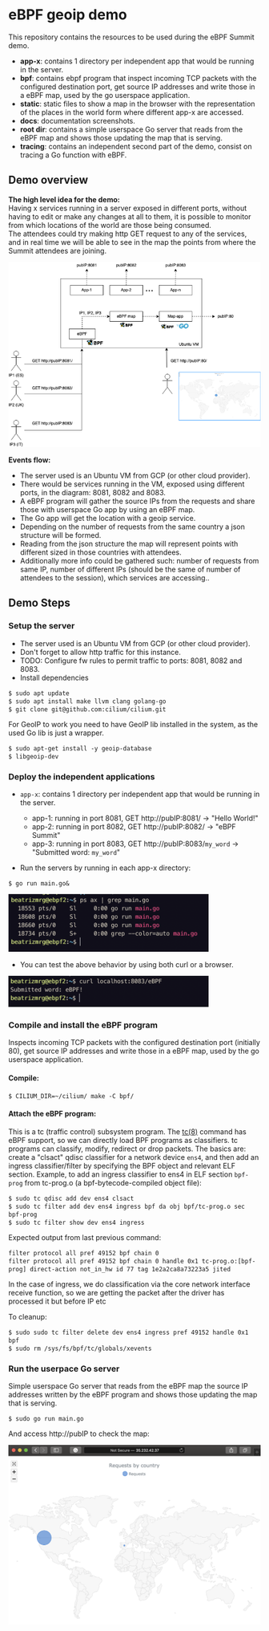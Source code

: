 # eBPF geoip demo
This repository contains the resources to be used during the eBPF Summit demo.
* **app-x**: contains 1 directory per independent app that would be running in the server.
* **bpf**: contains ebpf program that inspect incoming TCP packets with the configured destination port, get source IP addresses and write those in a eBPF map, used by the go userspace application.
* **static**: static files to show a map in the browser with the representation of the places in the world form where different app-x are accessed.
* **docs**: documentation screenshots.
* **root dir**: contains a simple userspace Go server that reads from the eBPF map and shows those updating the map that is serving.
* **tracing**: contains an independent second part of the demo, consist on tracing a Go function with eBPF.

## Demo overview
**The high level idea for the demo:**<br/>
Having x services running in a server exposed in different ports, without having to edit or make any changes at all to them, it is possible to monitor from which locations of the world are those being consumed.<br/>
The attendees could try making http GET request to any of the services, and in real time we will be able to see in the map the points from where the Summit attendees are joining.<br/>


<img src="/docs/demoOverview.png" alt="demoOverviewDiagram">

<br/>

**Events flow:**
* The server used is an Ubuntu VM from GCP (or other cloud provider).
* There would be services running in the VM, exposed using different ports, in the diagram: 8081, 8082 and 8083.
* A eBPF program will gather the source IPs from the requests and share those with userspace Go app by using an eBPF map.
* The Go app will get the location with a geoip service.
* Depending on the number of requests from the same country a json structure will be formed.
* Reading from the json structure the map will represent points with different sized in those countries with attendees.
* Additionally more info could be gathered such: number of requests from same IP, number of different IPs (should be the same of number of attendees to the session), which services are accessing..


## Demo Steps
### Setup the server
* The server used is an Ubuntu VM from GCP (or other cloud provider).
* Don't forget to allow http traffic for this instance.
* TODO: Configure fw rules to permit traffic to ports: 8081, 8082 and 8083.
* Install dependencies

```
$ sudo apt update
$ sudo apt install make llvm clang golang-go
$ git clone git@github.com:cilium/cilium.git
```

For GeoIP to work you need to have GeoIP lib installed in the system, as the used Go lib is just a wrapper.
```
$ sudo apt-get install -y geoip-database
$ libgeoip-dev
```

### Deploy the independent applications
* `app-x`: contains 1 directory per independent app that would be running in the server.
    - app-1: running in port 8081, GET http://pubIP:8081/ -> "Hello World!"
    - app-2: running in port 8082, GET http://pubIP:8082/ -> "eBPF Summit"
    - app-3: running in port 8083, GET http://pubIP:8083/`my_word` -> "Submitted word: `my_word`"


* Run the servers by running in each app-x directory:
```
$ go run main.go&
```
<img src="/docs/app-xRunning.png" alt="app-xRunning" width="400">

* You can test the above behavior by using both curl or a browser.

<img src="/docs/app3-submitWord.png" alt="app3-submitWord" width="400">


### Compile and install the eBPF program
Inspects incoming TCP packets with the configured destination port (initially 80), get source IP addresses and write those in a eBPF map, used by the go userspace application.

#### Compile:
```
$ CILIUM_DIR=~/cilium/ make -C bpf/
```

#### Attach the eBPF program:
This is a tc (traffic control) subsystem program. The [tc(8)](http://man7.org/linux/man-pages/man8/tc-bpf.8.html) command has eBPF support, so we can directly load BPF programs as classifiers. tc programs can classify, modify, redirect or drop packets.
The basics are: create a "clsact" qdisc classifier for a network device `ens4`, and then add an ingress classifier/filter by specifying the BPF object and relevant ELF section. Example, to add an ingress classifier to ens4 in ELF section `bpf-prog` from tc-prog.o (a bpf-bytecode-compiled object file):

```
$ sudo tc qdisc add dev ens4 clsact
$ sudo tc filter add dev ens4 ingress bpf da obj bpf/tc-prog.o sec bpf-prog
$ sudo tc filter show dev ens4 ingress
```

Expected output from last previous command:
```
filter protocol all pref 49152 bpf chain 0
filter protocol all pref 49152 bpf chain 0 handle 0x1 tc-prog.o:[bpf-prog] direct-action not_in_hw id 77 tag 1e2a2ca8a73223a5 jited
```

In the case of ingress, we do classification via the core network interface receive function, so we are getting the packet after the driver has processed it but before IP etc 


To cleanup:
```
$ sudo sudo tc filter delete dev ens4 ingress pref 49152 handle 0x1 bpf 
$ sudo rm /sys/fs/bpf/tc/globals/xevents
```

### Run the userpace Go server
Simple userspace Go server that reads from the eBPF map the source IP addresses written by the eBPF program and shows those updating the map that is serving.

```
$ sudo go run main.go
```

And access http://pubIP to check the map:

<img src="/docs/requestsByCountry.png" alt="requestsByCountry">

